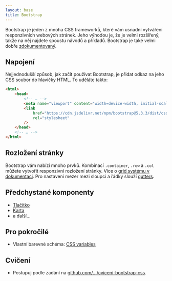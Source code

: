 ```yaml
---
layout: base
title: Bootstrap
---
```


Bootstrap je jeden z mnoha CSS frameworků, které vám usnadní vytváření responzivních webových stránek. Jeho výhodou je, že je velmi rozšířený, takže na něj najdete spoustu návodů a příkladů. Bootstrap je také velmi dobře [zdokumentovaný](https://getbootstrap.com/docs/5.3/getting-started/introduction/).

## Napojení

Nejjednodušší způsob, jak začít používat Bootstrap, je přidat odkaz na jeho CSS soubor do hlavičky HTML. To uděláte takto:

```html
<html>
	<head>
		<!-- … -->
		<meta name="viewport" content="width=device-width, initial-scale=1" />
		<link
			href="https://cdn.jsdelivr.net/npm/bootstrap@5.3.3/dist/css/bootstrap.min.css"
			rel="stylesheet"
		/>
	</head>
	<!-- … -->
</html>
```

## Rozložení stránky

Bootstrap vám nabízí mnoho prvků. Kombinací `.container`, `.row` a `.col` můžete vytvořit responzivní rozložení stránky. Více o [grid systému v dokumentaci](https://getbootstrap.com/docs/5.3/layout/grid/). Pro nastavení mezer mezi sloupci a řádky slouží [gutters](https://getbootstrap.com/docs/5.3/layout/gutters/).

## Předchystané komponenty

- [Tlačítko](https://getbootstrap.com/docs/5.3/components/buttons/)
- [Karta](https://getbootstrap.com/docs/5.3/components/card/)
- a další…

## Pro pokročilé

- Vlastní barevné schéma: [CSS variables](https://getbootstrap.com/docs/5.3/customize/css-variables/)

## Cvičení

- Postupuj podle zadání na [github.com/…/cviceni-bootstrap-css](https://github.com/Czechitas-podklady-WEB/cviceni-bootstrap-css).
